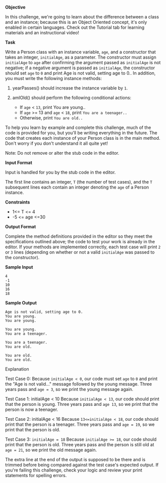 ﻿**Objective**

In this challenge, we're going to learn about the difference between a class and an instance; because this is an Object Oriented concept, it's only enabled in certain languages. Check out the Tutorial tab for learning materials and an instructional video!

**Task**

Write a Person class with an instance variable, `age`, and a  constructor that takes an integer, `initialAge`, as a parameter. The constructor must assign `initialAge` to `age` after confirming the argument passed as `initialAge` is not negative; if a negative argument is passed as `initialAge`, the constructor should set `age` to `0` and print Age is not valid, setting age to 0.. In addition, you must write the following instance methods:

1. yearPasses() should increase the  instance variable by `1`.

2. amIOld() should perform the following conditional actions:

    + If `age` < `13`, print You are young..
    + If  `age` >= 13 and `age` < `18`, print `You are a teenager..`
    + Otherwise, print `You are old..`

To help you learn by example and complete this challenge, much of the code is provided for you, but you'll be writing everything in the future. The code that creates each instance of your Person class is in the main method. Don't worry if you don't understand it all quite yet!

Note: Do not remove or alter the stub code in the editor.

**Input Format**

Input is handled for you by the stub code in the editor.

The first line contains an integer,  `T` (the number of test cases), and the `T` subsequent lines each contain an integer denoting the `age` of a Person instance.

**Constraints**
+ 1<= T <= 4
+ -5 <= age <=30

**Output Format**

Complete the method definitions provided in the editor so they meet the specifications outlined above; the code to test your work is already in the editor. If your methods are implemented correctly, each test case will print `2` or `3` lines (depending on whether or not a valid `initialAge` was passed to the constructor).

**Sample Input**

```
4
-1
10
16
18
```

**Sample Output**

```
Age is not valid, setting age to 0.
You are young.
You are young.

You are young.
You are a teenager.

You are a teenager.
You are old.

You are old.
You are old.
```

Explanation

Test Case 0: 
Because `initialAge < 0`, our code must set `age`  to `0` and print the "Age is not valid..." message followed by the young message. Three years pass and `age = 3`, so we print the young message again.

Test Case 1: initialAge < 10
Because `initialAge < 13`, our code should print that the person is young. Three years pass and `age 13`, so we print that the person is now a teenager.

Test Case 2: initialAge < 16
Because `13<=initialAge < 18`, our code should print that the person is a teenager. Three years pass and `age = 19`, so we print that the person is old.

Test Case 3: `initialAge = 18`
Because `initialAge >= 18`, our code should print that the person is old. Three years pass and the person is still old at `age = 21`, so we print the old message again.

The extra line at the end of the output is supposed to be there and is trimmed before being compared against the test case's expected output. If you're failing this challenge, check your logic and review your print statements for spelling errors.